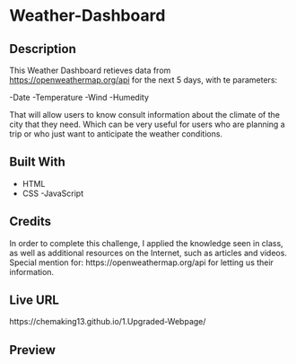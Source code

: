 # Weather-Dashboard

<h2>Description</h2>

This Weather Dashboard retieves data from https://openweathermap.org/api for the next 5 days, with te parameters: 

-Date
-Temperature
-Wind
-Humedity 

That will allow users to know consult information about the climate of the city that they need. Which can be very useful for users who are planning a trip or who just want to anticipate the weather conditions.


<h2>Built With</h2> 

- HTML
- CSS
-JavaScript


<h2>Credits</h2>
In order to complete this challenge, I applied the knowledge seen in class, as well as additional resources on the Internet, such as articles and videos. 
Special mention for: https://openweathermap.org/api for letting us their information. 

<h2>Live URL</h2>
https://chemaking13.github.io/1.Upgraded-Webpage/

<h2>Preview</h2>
